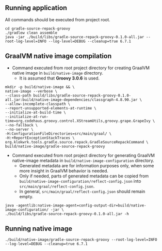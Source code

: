 ## Running application
All commands should be executed from project root.

```
cd gradle-source-repack-groovy
./gradlew clean assemble
java -jar ./build/libs/gradle-source-repack-groovy-0.1.0-all.jar --root-log-level=INFO --log-level=DEBUG --cleanup=true 6.7.1
```

## GraalVM native image compilation
- Command executed from root project directory for creating GraalVM native image in `build/native-image` directory.
  - It is assumed that **Groovy 3.0.6** is used.
```
mkdir -p build/native-image && \
native-image --verbose \
--class-path build/libs/gradle-source-repack-groovy-0.1.0-all.jar:build/native-image-dependencies/classgraph-4.8.90.jar \
--allow-incomplete-classpath \
--report-unsupported-elements-at-runtime \
--initialize-at-build-time \
--initialize-at-run-time=org.codehaus.groovy.control.XStreamUtils,groovy.grape.GrapeIvy \
--no-fallback \
--no-server \
-H:ConfigurationFileDirectories=src/main/graal/ \
-H:+ReportExceptionStackTraces \
org.klokwrk.tools.gradle.source.repack.GradleSourceRepackCommand \
build/native-image/gradle-source-repack-groovy
```

- Command executed from root project directory for generating GraalVM native-image metadata in `build/native-image-configuration` directory.
  - Generated metadata are for information purposes only, when some more insight in GraalVM behavior is needed.
  - Only if needed, parts of generated metadata can be copied from `build/native-image-configuration/reflect-config.json` into `src/main/graal/reflect-config.json`.
  - In general, `src/main/graal/reflect-config.json` should remain empty.
```
java -agentlib:native-image-agent=config-output-dir=build/native-image-configuration/ -jar \
./build/libs/gradle-source-repack-groovy-0.1.0-all.jar -h
```

## Running native image
```
./build/native-image/gradle-source-repack-groovy --root-log-level=INFO --log-level=DEBUG --cleanup=true 6.7.1
```
